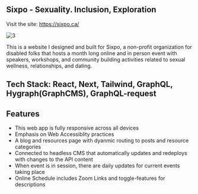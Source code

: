 
## Sixpo - Sexuality. Inclusion, Exploration 

Visit the site: https://sixpo.ca/

![3](https://user-images.githubusercontent.com/108373927/234083248-98904d29-1a08-43ce-a42f-7281098f4bd0.png)

This is a website I designed and built for Sixpo, a non-profit organization for disabled folks that hosts a month long online and in person event with speakers, workshops, and community building activities related to sexual wellness, relationships, and dating. 

## Tech Stack: React, Next, Tailwind, GraphQL, Hygraph(GraphCMS), GraphQL-request


## Features

- This web app is fully responsive across all devices
- Emphasis on Web Accessiblity practices
- A blog and resources page with dyanmic routing to posts and resource categories
- Connected to headless CMS that automatically updates and redeploys with changes to the API content
- When event is in session, there are daily updates for current events taking place
- Online Schedule includes Zoom Links and toggle-features for descriptions



